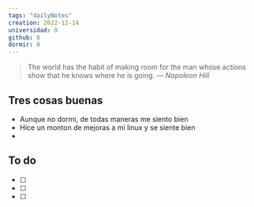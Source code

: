 ```yaml
---
tags: "dailyNotes"
creation: 2022-12-14
universidad: 0
github: 0
dormir: 0
---
```


> The world has the habit of making room for the man whose actions show that he knows where he is going.
> — <cite>Napoleon Hill</cite>

## Tres cosas buenas 
- Aunque no dormi, de todas maneras me siento bien
- Hice un monton de mejoras a mi linux y se siente bien 
- 

## To do
- [ ] 
- [ ] 
- [ ] 
